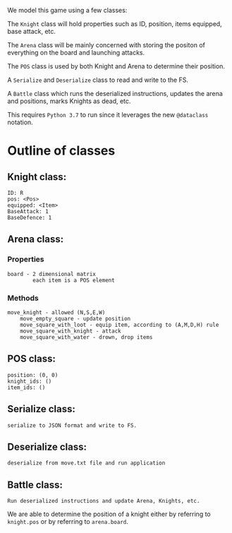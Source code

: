 We model this game using a few classes:

The `Knight` class will hold properties such as ID, position, items equipped, base attack, etc.

The `Arena` class will be mainly concerned with storing the positon of everything on the board and
launching attacks.

The `POS` class is used by both Knight and Arena to determine their position.

A `Serialize` and `Deserialize` class to read and write to the FS.

A `Battle` class which runs the deserialized instructions, updates the arena and positions, marks Knights as dead, etc.

This requires `Python 3.7` to run since it leverages the new `@dataclass` notation.

# Outline of classes

## Knight class:

    ID: R
    pos: <Pos>
    equipped: <Item>
    BaseAttack: 1
    BaseDefence: 1

## Arena class:

### Properties

    board - 2 dimensional matrix
            each item is a POS element

### Methods

    move_knight - allowed (N,S,E,W)
        move_empty_square - update position
        move_square_with_loot - equip item, according to (A,M,D,H) rule
        move_square_with_knight - attack
        move_square_with_water - drown, drop items

## POS class:

    position: (0, 0)
    knight_ids: ()
    item_ids: ()

## Serialize class:

    serialize to JSON format and write to FS.

## Deserialize class:

    deserialize from move.txt file and run application


## Battle class:

    Run deserialized instructions and update Arena, Knights, etc.


We are able to determine the position of a knight either by referring to `knight.pos`
or by referring to `arena.board`.

